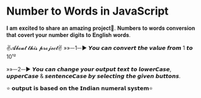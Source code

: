 # Number to Words in JavaScript

𝐈 𝐚𝐦 𝐞𝐱𝐜𝐢𝐭𝐞𝐝 𝐭𝐨 𝐬𝐡𝐚𝐫𝐞 𝐚𝐧 𝐚𝐦𝐚𝐳𝐢𝐧𝐠 𝐩𝐫𝐨𝐣𝐞𝐜𝐭🎉. 𝐍𝐮𝐦𝐛𝐞𝐫𝐬 𝐭𝐨 𝐰𝐨𝐫𝐝𝐬 𝐜𝐨𝐧𝐯𝐞𝐫𝐬𝐢𝐨𝐧 𝐭𝐡𝐚𝐭 𝐜𝐨𝐯𝐞𝐫𝐭 𝐲𝐨𝐮𝐫 𝐧𝐮𝐦𝐛𝐞𝐫 𝐝𝐢𝐠𝐢𝐭𝐬 𝐭𝐨 𝐄𝐧𝐠𝐥𝐢𝐬𝐡 𝐰𝐨𝐫𝐝𝐬.

✌𝓐𝓫𝓸𝓾𝓽 𝓽𝓱𝓲𝓼 𝓹𝓻𝓸𝓳𝓮𝓬𝓽✌
»»ᅳ1ᅳ► 𝙔𝙤𝙪 𝙘𝙖𝙣 𝙘𝙤𝙣𝙫𝙚𝙧𝙩 𝙩𝙝𝙚 𝙫𝙖𝙡𝙪𝙚 𝙛𝙧𝙤𝙢 1 𝙩𝙤 10¹²

»»ᅳ2ᅳ► 𝙔𝙤𝙪 𝙘𝙖𝙣 𝙘𝙝𝙖𝙣𝙜𝙚 𝙮𝙤𝙪𝙧 𝙤𝙪𝙩𝙥𝙪𝙩 𝙩𝙚𝙭𝙩 𝙩𝙤 𝙡𝙤𝙬𝙚𝙧𝘾𝙖𝙨𝙚, 𝙪𝙥𝙥𝙚𝙧𝘾𝙖𝙨𝙚 & 𝙨𝙚𝙣𝙩𝙚𝙣𝙘𝙚𝘾𝙖𝙨𝙚 𝙗𝙮 𝙨𝙚𝙡𝙚𝙘𝙩𝙞𝙣𝙜 𝙩𝙝𝙚 𝙜𝙞𝙫𝙚𝙣 𝙗𝙪𝙩𝙩𝙤𝙣𝙨.

⭐️ 𝗼𝘂𝘁𝗽𝘂𝘁 𝗶𝘀 𝗯𝗮𝘀𝗲𝗱 𝗼𝗻 𝘁𝗵𝗲 𝗜𝗻𝗱𝗶𝗮𝗻 𝗻𝘂𝗺𝗲𝗿𝗮𝗹 𝘀𝘆𝘀𝘁𝗲𝗺⭐️
